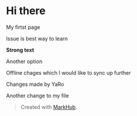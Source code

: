 # Hi there

My firtst page

Issue is best way to learn

**Strong text**

Another option

Offline chages which I would like to sync up further

Changes made by YaRo

Another change to my file

> Created with [MarkHub](http://markhub.io/).
<!--markhub_data:
eyJoaXN0b3J5IjpbMTU3MjgxNTMwNyw4NTI2MzM3MTEsMTkzND
c0MTA0LC0xMTI0ODczNDQzLC0xOTA0MzM3MDAsMTc2NjMwNTU5
OCwxMDMxNjY1ODgyLC00MjAyNjg4OTddfQ==
-->